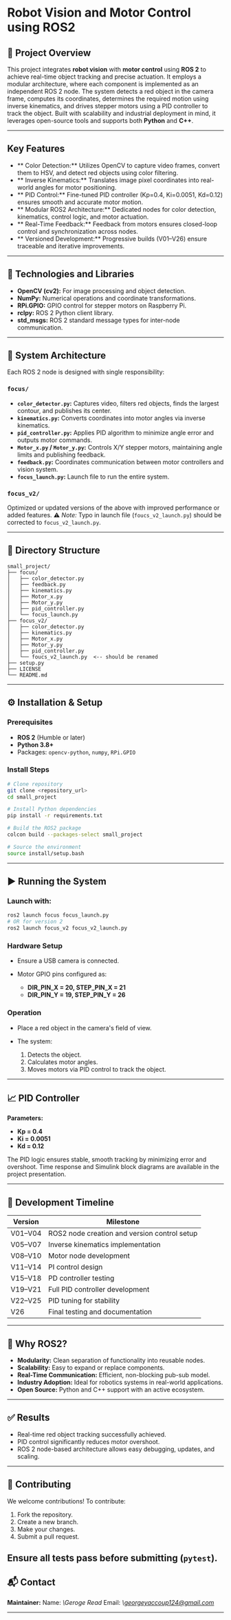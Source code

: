# **Robot Vision and Motor Control using ROS2**

## 📌 Project Overview

This project integrates **robot vision** with **motor control** using **ROS 2** to achieve real-time object tracking and precise actuation. It employs a modular architecture, where each component is implemented as an independent ROS 2 node. The system detects a red object in the camera frame, computes its coordinates, determines the required motion using inverse kinematics, and drives stepper motors using a PID controller to track the object. Built with scalability and industrial deployment in mind, it leverages open-source tools and supports both **Python** and **C++**.

---

##  Key Features

* ** Color Detection:** Utilizes OpenCV to capture video frames, convert them to HSV, and detect red objects using color filtering.
* ** Inverse Kinematics:** Translates image pixel coordinates into real-world angles for motor positioning.
* ** PID Control:** Fine-tuned PID controller (Kp=0.4, Ki=0.0051, Kd=0.12) ensures smooth and accurate motor motion.
* ** Modular ROS2 Architecture:** Dedicated nodes for color detection, kinematics, control logic, and motor actuation.
* ** Real-Time Feedback:** Feedback from motors ensures closed-loop control and synchronization across nodes.
* ** Versioned Development:** Progressive builds (V01–V26) ensure traceable and iterative improvements.

---

## 🔧 Technologies and Libraries

* **OpenCV (cv2):** For image processing and object detection.
* **NumPy:** Numerical operations and coordinate transformations.
* **RPi.GPIO:** GPIO control for stepper motors on Raspberry Pi.
* **rclpy:** ROS 2 Python client library.
* **std\_msgs:** ROS 2 standard message types for inter-node communication.

---

## 🧠 System Architecture

Each ROS 2 node is designed with single responsibility:

### `focus/`

* **`color_detector.py`:** Captures video, filters red objects, finds the largest contour, and publishes its center.
* **`kinematics.py`:** Converts coordinates into motor angles via inverse kinematics.
* **`pid_controller.py`:** Applies PID algorithm to minimize angle error and outputs motor commands.
* **`Motor_x.py` / `Motor_y.py`:** Controls X/Y stepper motors, maintaining angle limits and publishing feedback.
* **`feedback.py`:** Coordinates communication between motor controllers and vision system.
* **`focus_launch.py`:** Launch file to run the entire system.

### `focus_v2/`

Optimized or updated versions of the above with improved performance or added features.
⚠ *Note:* Typo in launch file (`foucs_v2_launch.py`) should be corrected to `focus_v2_launch.py`.

---

## 📁 Directory Structure

```
small_project/
├── focus/
│   ├── color_detector.py
│   ├── feedback.py
│   ├── kinematics.py
│   ├── Motor_x.py
│   ├── Motor_y.py
│   ├── pid_controller.py
│   └── focus_launch.py
├── focus_v2/
│   ├── color_detector.py
│   ├── kinematics.py
│   ├── Motor_x.py
│   ├── Motor_y.py
│   ├── pid_controller.py
│   └── foucs_v2_launch.py  <-- should be renamed
├── setup.py
├── LICENSE
└── README.md
```

---

## ⚙️ Installation & Setup

### Prerequisites

* **ROS 2** (Humble or later)
* **Python 3.8+**
* Packages: `opencv-python`, `numpy`, `RPi.GPIO`

### Install Steps

```bash
# Clone repository
git clone <repository_url>
cd small_project

# Install Python dependencies
pip install -r requirements.txt

# Build the ROS2 package
colcon build --packages-select small_project

# Source the environment
source install/setup.bash
```

---

## ▶️ Running the System

### Launch with:

```bash
ros2 launch focus focus_launch.py
# OR for version 2
ros2 launch focus_v2 focus_v2_launch.py
```

### Hardware Setup

* Ensure a USB camera is connected.
* Motor GPIO pins configured as:

  * **DIR\_PIN\_X = 20, STEP\_PIN\_X = 21**
  * **DIR\_PIN\_Y = 19, STEP\_PIN\_Y = 26**

### Operation

* Place a red object in the camera's field of view.
* The system:

  1. Detects the object.
  2. Calculates motor angles.
  3. Moves motors via PID control to track the object.

---

## 📈 PID Controller

**Parameters:**

* **Kp = 0.4**
* **Ki = 0.0051**
* **Kd = 0.12**

The PID logic ensures stable, smooth tracking by minimizing error and overshoot. Time response and Simulink block diagrams are available in the project presentation.

---

## 🧪 Development Timeline

| Version | Milestone                                    |
| ------- | -------------------------------------------- |
| V01–V04 | ROS2 node creation and version control setup |
| V05–V07 | Inverse kinematics implementation            |
| V08–V10 | Motor node development                       |
| V11–V14 | PI control design                            |
| V15–V18 | PD controller testing                        |
| V19–V21 | Full PID controller development              |
| V22–V25 | PID tuning for stability                     |
| V26     | Final testing and documentation              |

---

## 🎯 Why ROS2?

* **Modularity:** Clean separation of functionality into reusable nodes.
* **Scalability:** Easy to expand or replace components.
* **Real-Time Communication:** Efficient, non-blocking pub-sub model.
* **Industry Adoption:** Ideal for robotics systems in real-world applications.
* **Open Source:** Python and C++ support with an active ecosystem.

---

## ✅ Results

* Real-time red object tracking successfully achieved.
* PID control significantly reduces motor overshoot.
* ROS 2 node-based architecture allows easy debugging, updates, and scaling.

---

## 🤝 Contributing

We welcome contributions!
To contribute:

1. Fork the repository.
2. Create a new branch.
3. Make your changes.
4. Submit a pull request.

Ensure all tests pass before submitting (`pytest`).
--

## 📬 Contact

**Maintainer:**
Name: *\Geroge Read*
Email: *\georgeyaccoup124@gmail.com*

---


